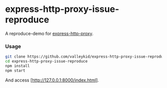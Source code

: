 # express-http-proxy-issue-reproduce

A reproduce-demo for [express-http-proxy](https://github.com/villadora/express-http-proxy).

### Usage

```bash
git clone https://github.com/valleykid/express-http-proxy-issue-reproduce
cd express-http-proxy-issue-reproduce
npm install
npm start
```

And access [http://127.0.0.1:8000/index.html].